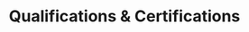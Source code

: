 ---
layout: default
title: Qualifications &amp; Certifications
id: qualcert-page
permalink: /qualifications_certifications
---